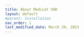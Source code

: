 ```yaml
---
title: About Medicat VHD
layout: default
#parent: Installation
nav_order: 1
last_modified_date: March 29, 2023
---
```

